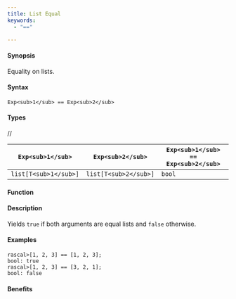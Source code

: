 ```yaml
---
title: List Equal
keywords:
  - "=="

---
```


#### Synopsis

Equality on lists.

#### Syntax

`Exp<sub>1</sub> == Exp<sub>2</sub>`

#### Types

//

| `Exp<sub>1</sub>`     |  `Exp<sub>2</sub>`     | `Exp<sub>1</sub> == Exp<sub>2</sub>`  |
| --- | --- | --- |
| `list[T<sub>1</sub>]` |  `list[T<sub>2</sub>]` | `bool`                |


#### Function

#### Description

Yields `true` if both arguments are equal lists and `false` otherwise.

#### Examples


```rascal-shell
rascal>[1, 2, 3] == [1, 2, 3];
bool: true
rascal>[1, 2, 3] == [3, 2, 1];
bool: false
```

#### Benefits


